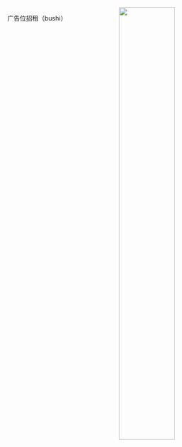 
<img width="50%" align="right" src="https://github-readme-stats.vercel.app/api/?username=lyh543&show_icons=true&count_private=true" />

广告位招租（bushi）
